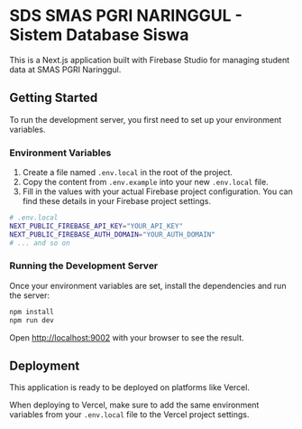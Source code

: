 # SDS SMAS PGRI NARINGGUL - Sistem Database Siswa

This is a Next.js application built with Firebase Studio for managing student data at SMAS PGRI Naringgul.

## Getting Started

To run the development server, you first need to set up your environment variables.

### Environment Variables

1.  Create a file named `.env.local` in the root of the project.
2.  Copy the content from `.env.example` into your new `.env.local` file.
3.  Fill in the values with your actual Firebase project configuration. You can find these details in your Firebase project settings.

```bash
# .env.local
NEXT_PUBLIC_FIREBASE_API_KEY="YOUR_API_KEY"
NEXT_PUBLIC_FIREBASE_AUTH_DOMAIN="YOUR_AUTH_DOMAIN"
# ... and so on
```

### Running the Development Server

Once your environment variables are set, install the dependencies and run the server:

```bash
npm install
npm run dev
```

Open [http://localhost:9002](http://localhost:9002) with your browser to see the result.

## Deployment

This application is ready to be deployed on platforms like Vercel.

When deploying to Vercel, make sure to add the same environment variables from your `.env.local` file to the Vercel project settings.
